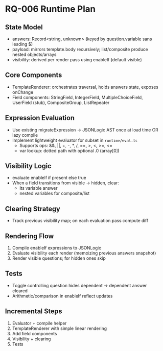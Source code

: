 # RQ-006 Runtime Plan

## State Model
- answers: Record<string, unknown> (keyed by question.variable sans leading $)
- payload: mirrors template.body recursively; list/composite produce nested objects/arrays
- visibility: derived per render pass using enableIf (default visible)

## Core Components
- TemplateRenderer: orchestrates traversal, holds answers state, exposes onChange
- Field components: StringField, IntegerField, MultipleChoiceField, UserField (stub), CompositeGroup, ListRepeater

## Expression Evaluation
- Use existing migrateExpression -> JSONLogic AST once at load time OR lazy compile
- Implement lightweight evaluator for subset in `runtime/eval.ts`
  - Supports ops: &&, ||, +, -, *, /, ==, >, <, >=, <=
  - var lookup: dotted path with optional .0 (array[0])

## Visibility Logic
- evaluate enableIf if present else true
- When a field transitions from visible -> hidden, clear:
  - its variable answer
  - nested variables for composite/list

## Clearing Strategy
- Track previous visibility map; on each evaluation pass compute diff

## Rendering Flow
1. Compile enableIf expressions to JSONLogic
2. Evaluate visibility each render (memoizing previous answers snapshot)
3. Render visible questions; for hidden ones skip

## Tests
- Toggle controlling question hides dependent -> dependent answer cleared
- Arithmetic/comparison in enableIf reflect updates

## Incremental Steps
1. Evaluator + compile helper
2. TemplateRenderer with simple linear rendering
3. Add field components
4. Visibility + clearing
5. Tests
